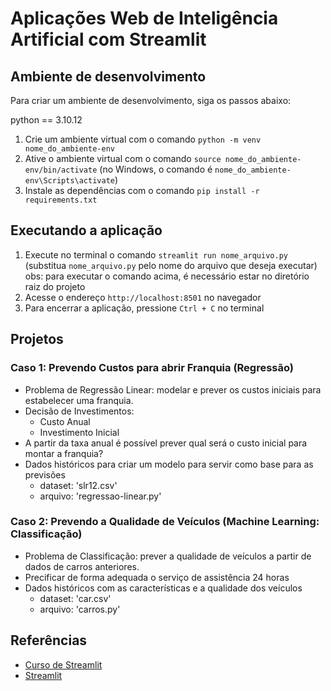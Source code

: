 # Aplicações Web de Inteligência Artificial com Streamlit

## Ambiente de desenvolvimento

Para criar um ambiente de desenvolvimento, siga os passos abaixo:

python == 3.10.12

1. Crie um ambiente virtual com o comando `python -m venv nome_do_ambiente-env`
2. Ative o ambiente virtual com o comando `source nome_do_ambiente-env/bin/activate` (no Windows, o comando é `nome_do_ambiente-env\Scripts\activate`)
3. Instale as dependências com o comando `pip install -r requirements.txt`

## Executando a aplicação

1. Execute no terminal o comando `streamlit run nome_arquivo.py` (substitua `nome_arquivo.py` pelo nome do arquivo que deseja executar)
    obs: para executar o comando acima, é necessário estar no diretório raiz do projeto
2. Acesse o endereço `http://localhost:8501` no navegador
3. Para encerrar a aplicação, pressione `Ctrl + C` no terminal

## Projetos

### Caso 1: Prevendo Custos para abrir Franquia (Regressão)

- Problema de Regressão Linear: modelar e prever os custos iniciais para estabelecer uma franquia.
- Decisão de Investimentos:
  - Custo Anual
  - Investimento Inicial
- A partir da taxa anual é possível prever qual será o custo inicial para montar a franquia?
- Dados históricos para criar um modelo para servir como base para as previsões
  - dataset: 'slr12.csv'
  - arquivo: 'regressao-linear.py'

### Caso 2: Prevendo a Qualidade de Veículos (Machine Learning: Classificação)

- Problema de Classificação: prever a qualidade de veículos a partir de dados de carros anteriores.
- Precificar de forma adequada o serviço de assistência 24 horas
- Dados históricos com as características e a qualidade dos veículos
  - dataset: 'car.csv'
  - arquivo: 'carros.py'

## Referências

- [Curso de Streamlit](https://www.udemy.com/course/aplicacoes-web-de-inteligencia-artificial-com-streamlit/)
- [Streamlit](https://streamlit.io/)
